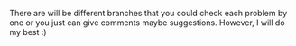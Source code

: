 There are will be different branches that you could check each problem by one or you just can give comments maybe suggestions. However, I will do my best :)
